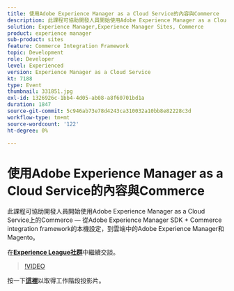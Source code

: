 ```yaml
---
title: 使用Adobe Experience Manager as a Cloud Service的內容與Commerce
description: 此課程可協助開發人員開始使用Adobe Experience Manager as a Cloud Service上的Commerce — 從Adobe Experience Manager SDK + Commerce integration framework的本機設定，到雲端中的Adobe Experience Manager和Magento。 此工作階段屬於Adobe Developers Live內容事件的一部分。
solution: Experience Manager,Experience Manager Sites, Commerce
product: experience manager
sub-product: sites
feature: Commerce Integration Framework
topic: Development
role: Developer
level: Experienced
version: Experience Manager as a Cloud Service
kt: 7188
type: Event
thumbnail: 331851.jpg
exl-id: 1326926c-1bb4-4d05-ab08-a8f60701bd1a
duration: 1847
source-git-commit: 5c946ab73e78d4243ca310032a10bb8e82228c3d
workflow-type: tm+mt
source-wordcount: '122'
ht-degree: 0%

---
```


# 使用Adobe Experience Manager as a Cloud Service的內容與Commerce

此課程可協助開發人員開始使用Adobe Experience Manager as a Cloud Service上的Commerce — 從Adobe Experience Manager SDK + Commerce integration framework的本機設定，到雲端中的Adobe Experience Manager和Magento。

在&#x200B;**[Experience League社群](https://adobe.ly/36Yd3v6)**&#x200B;中繼續交談。

>[!VIDEO](https://video.tv.adobe.com/v/331851/?quality=12&learn=on&hidetitle=true)

按一下&#x200B;**[這裡](/help/adobe-developers-live/assets/content-commerce.pdf)**&#x200B;以取得工作階段投影片。
